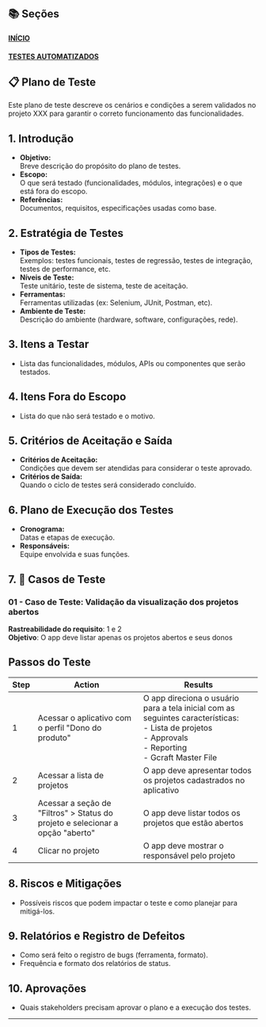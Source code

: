 ## 📚 Seções
<h4 align="left"><a href="https://github.com/caroolps/QA-AS2-Group">INÍCIO</a></h4>
<h4 align="left"><a href="https://github.com/caroolps/AUTOMATIZADO/blob/main/README.md">TESTES AUTOMATIZADOS</a></h4>


## 📋 Plano de Teste

Este plano de teste descreve os cenários e condições a serem validados no projeto XXX para garantir o correto funcionamento das funcionalidades.


## 1. Introdução
- **Objetivo:**  
  Breve descrição do propósito do plano de testes.
- **Escopo:**  
  O que será testado (funcionalidades, módulos, integrações) e o que está fora do escopo.
- **Referências:**  
  Documentos, requisitos, especificações usadas como base.

## 2. Estratégia de Testes
- **Tipos de Testes:**  
  Exemplos: testes funcionais, testes de regressão, testes de integração, testes de performance, etc.
- **Níveis de Teste:**  
  Teste unitário, teste de sistema, teste de aceitação.
- **Ferramentas:**  
  Ferramentas utilizadas (ex: Selenium, JUnit, Postman, etc).
- **Ambiente de Teste:**  
  Descrição do ambiente (hardware, software, configurações, rede).

## 3. Itens a Testar
- Lista das funcionalidades, módulos, APIs ou componentes que serão testados.

## 4. Itens Fora do Escopo
- Lista do que não será testado e o motivo.

## 5. Critérios de Aceitação e Saída
- **Critérios de Aceitação:**  
  Condições que devem ser atendidas para considerar o teste aprovado.
- **Critérios de Saída:**  
  Quando o ciclo de testes será considerado concluído.

## 6. Plano de Execução dos Testes
- **Cronograma:**  
  Datas e etapas de execução.
- **Responsáveis:**  
  Equipe envolvida e suas funções.

## 7. 🧪 Casos de Teste


### 01 - Caso de Teste: Validação da visualização dos projetos abertos

**Rastreabilidade do requisito**: 1 e 2  
**Objetivo**: O app deve listar apenas os projetos abertos e seus donos

## Passos do Teste

| **Step** | **Action** | **Results** |
|----------|------------|-------------|
| 1 | Acessar o aplicativo com o perfil "Dono do produto" | O app direciona o usuário para a tela inicial com as seguintes características: <br> - Lista de projetos <br> - Approvals <br> - Reporting <br> - Gcraft Master File |
| 2 | Acessar a lista de projetos | O app deve apresentar todos os projetos cadastrados no aplicativo |
| 3 | Acessar a seção de "Filtros" > Status do projeto e selecionar a opção "aberto" | O app deve listar todos os projetos que estão abertos |
| 4 | Clicar no projeto | O app deve mostrar o responsável pelo projeto |



## 8. Riscos e Mitigações
- Possíveis riscos que podem impactar o teste e como planejar para mitigá-los.

## 9. Relatórios e Registro de Defeitos
- Como será feito o registro de bugs (ferramenta, formato).  
- Frequência e formato dos relatórios de status.

## 10. Aprovações
- Quais stakeholders precisam aprovar o plano e a execução dos testes.


---




